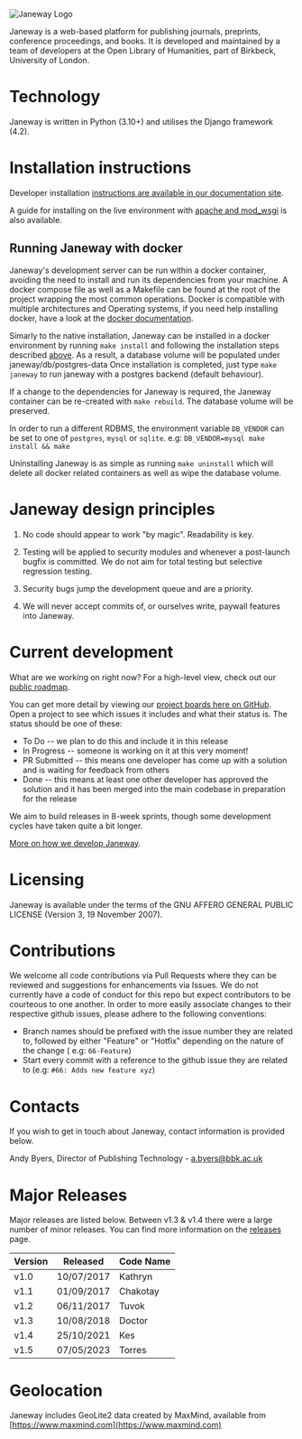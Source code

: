![Janeway Logo](http://www.openlibhums.org/hosted_files/Janeway-Logo-05.png "Janeway")

Janeway is a web-based platform for publishing journals, preprints, conference proceedings, and books. It is developed and maintained by a team of developers at the Open Library of Humanities, part of Birkbeck, University of London.

# Technology
Janeway is written in Python (3.10+) and utilises the Django framework (4.2).


# Installation instructions
Developer installation [instructions are available in our documentation site](https://janeway.readthedocs.io/en/latest/installation.html#installation-guide).

A guide for installing on the live environment with [apache and mod_wsgi](https://github.com/BirkbeckCTP/janeway/wiki/Janeway%2C-Apache-and-WSGI) is also available.

## Running Janeway with docker
Janeway's development server can be run within a docker container, avoiding the need to install and run its dependencies from your machine. A docker compose file as well as a Makefile can be found at the root of the project wrapping the most common operations.
Docker is compatible with multiple architectures and Operating systems, if you need help installing docker, have a look at the [docker documentation](https://docs.docker.com/install/).

Simarly to the native installation, Janeway can be installed in a docker environment by running ``make install`` and following the installation steps described [above](https://github.com/BirkbeckCTP/janeway/wiki/Installation). As a result, a database volume will be populated under janeway/db/postgres-data
Once installation is completed, just type ``make janeway`` to run janeway with a postgres backend (default behaviour).

If a change to the dependencies for Janeway is required, the Janeway container can be re-created with ``make rebuild``. The database volume will be preserved.

In order to run a different RDBMS, the environment variable ``DB_VENDOR`` can be set to one of ``postgres``, ``mysql`` or ``sqlite``. e.g: ``DB_VENDOR=mysql make install && make``

Uninstalling Janeway is as simple as running ``make uninstall`` which will delete all docker related containers as well as wipe the database volume.

# Janeway design principles
1. No code should appear to work "by magic". Readability is key.

2. Testing will be applied to security modules and whenever a post-launch bugfix is committed. We do not aim for total testing but selective regression testing.

3. Security bugs jump the development queue and are a priority.

4. We will never accept commits of, or ourselves write, paywall features into Janeway.

# Current development

What are we working on right now? For a high-level view, check out our [public roadmap](https://github.com/orgs/BirkbeckCTP/projects/21).

You can get more detail by viewing our [project boards here on GitHub](https://github.com/orgs/BirkbeckCTP/projects). Open a project to see which issues it includes and what their status is. The status should be one of these:

- To Do -- we plan to do this and include it in this release
- In Progress -- someone is working on it at this very moment!
- PR Submitted -- this means one developer has come up with a solution and is waiting for feedback from others
- Done -- this means at least one other developer has approved the solution and it has been merged into the main codebase in preparation for the release

We aim to build releases in 8-week sprints, though some development cycles have taken quite a bit longer.

[More on how we develop Janeway](https://github.com/orgs/BirkbeckCTP/projects/21/views/1?pane=issue&itemId=18253226).

# Licensing
Janeway is available under the terms of the GNU AFFERO GENERAL PUBLIC LICENSE (Version 3, 19 November 2007).

# Contributions

We welcome all code contributions via Pull Requests where they can be reviewed and suggestions for enhancements via Issues. We do not currently have a  code of conduct for this repo but expect contributors to be courteous to one another.
In order to more easily associate changes to their respective github issues, please adhere to the following conventions:
 - Branch names should be prefixed with the issue number they are related to, followed by either "Feature" or "Hotfix" depending on the nature of the change ( e.g: `66-Feature`)
 - Start every commit with a reference to the github issue they are related to (e.g: `#66: Adds new feature xyz`)

# Contacts
If you wish to get in touch about Janeway, contact information is provided below.

Andy Byers, Director of Publishing Technology - a.byers@bbk.ac.uk

# Major Releases
Major releases are listed below. Between v1.3 & v1.4 there were a large number of minor releases. You can find more information on the [releases](https://github.com/BirkbeckCTP/janeway/releases) page.

| Version | Released   | Code Name |
|---------|------------|-----------|
| v1.0    | 10/07/2017 | Kathryn   |
| v1.1    | 01/09/2017 | Chakotay  |
| v1.2    | 06/11/2017 | Tuvok     |
| v1.3    | 10/08/2018 | Doctor    |
| v1.4    | 25/10/2021 | Kes       |
| v1.5    | 07/05/2023 | Torres    |

# Geolocation
Janeway includes GeoLite2 data created by MaxMind, available from [https://www.maxmind.com](https://www.maxmind.com)
